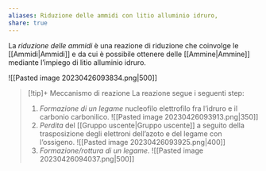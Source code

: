 ```yaml
---
aliases: Riduzione delle ammidi con litio alluminio idruro,
share: true
---
```

La *riduzione delle ammidi* è una reazione di riduzione che coinvolge le [[Ammidi|Ammidi]] e da cui è possibile ottenere delle [[Ammine|Ammine]] mediante l’impiego di litio alluminio idruro.

![[Pasted image 20230426093834.png|500]]

> [!tip]+ Meccanismo di reazione
> La reazione segue i seguenti step:
> 1. *Formazione di un legame* nucleofilo elettrofilo fra l’idruro e il carbonio carbonilico.
>    ![[Pasted image 20230426093913.png|350]]
> 2. *Perdita* del [[Gruppo uscente|Gruppo uscente]] a seguito della trasposizione degli elettroni dell’azoto e del legame con l’ossigeno.
>    ![[Pasted image 20230426093925.png|400]]
> 3. *Formazione/rottura di un legame*. ![[Pasted image 20230426094037.png|500]]